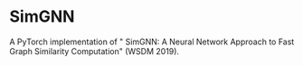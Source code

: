 # SimGNN
A PyTorch implementation of "  SimGNN: A Neural Network Approach to Fast Graph Similarity Computation" (WSDM 2019). 
